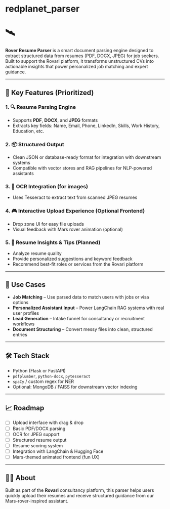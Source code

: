 # redplanet_parser
# 🛰️ 
**Rover Resume Parser** is a smart document parsing engine designed to extract structured data from resumes (PDF, DOCX, JPEG) for job seekers. Built to support the Rovari platform, it transforms unstructured CVs into actionable insights that power personalized job matching and expert guidance.

---

## 🚀 Key Features (Prioritized)

### 1. 🔍 Resume Parsing Engine
- Supports **PDF**, **DOCX**, and **JPEG** formats
- Extracts key fields: Name, Email, Phone, LinkedIn, Skills, Work History, Education, etc.

### 2. 📦 Structured Output
- Clean JSON or database-ready format for integration with downstream systems
- Compatible with vector stores and RAG pipelines for NLP-powered assistants

### 3. 🤖 OCR Integration (for images)
- Uses Tesseract to extract text from scanned JPEG resumes

### 4. 🎮 Interactive Upload Experience (Optional Frontend)
- Drop zone UI for easy file uploads
- Visual feedback with Mars rover animation (optional)

### 5. 🧠 Resume Insights & Tips (Planned)
- Analyze resume quality
- Provide personalized suggestions and keyword feedback
- Recommend best-fit roles or services from the Rovari platform

---

## 📂 Use Cases

- **Job Matching** – Use parsed data to match users with jobs or visa options
- **Personalized Assistant Input** – Power LangChain RAG systems with real user profiles
- **Lead Generation** – Intake funnel for consultancy or recruitment workflows
- **Document Structuring** – Convert messy files into clean, structured entries

---

## 🛠️ Tech Stack

- Python (Flask or FastAPI)
- `pdfplumber`, `python-docx`, `pytesseract`
- `spaCy` / custom regex for NER
- Optional: MongoDB / FAISS for downstream vector indexing

---

## 📈 Roadmap

- [ ] Upload interface with drag & drop
- [ ] Basic PDF/DOCX parsing
- [ ] OCR for JPEG support
- [ ] Structured resume output
- [ ] Resume scoring system
- [ ] Integration with LangChain & Hugging Face
- [ ] Mars-themed animated frontend (fun UX)

---

## 👨‍🚀 About

Built as part of the **Rovari** consultancy platform, this parser helps users quickly upload their resumes and receive structured guidance from our Mars-rover-inspired assistant.

